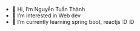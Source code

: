 - 👋 Hi, I’m Nguyễn Tuấn Thành
- 👀 I’m interested in Web dev
- 🌱 I’m currently learning spring boot, reactjs :D :D

